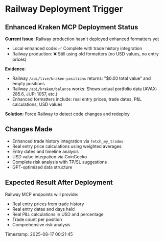 # Railway Deployment Trigger

## Enhanced Kraken MCP Deployment Status

**Current Issue**: Railway production hasn't deployed enhanced formatters yet
- Local enhanced code: ✅ Complete with trade history integration  
- Railway production: ❌ Still using old formatters (no USD values, no entry prices)

**Evidence**:
- Railway `/api/live/kraken-positions` returns: "$0.00 total value" and empty positions
- Railway `/api/kraken/balance` works: Shows actual portfolio data (AVAX: 285.6, JUP: 1057, etc.)
- Enhanced formatters include: real entry prices, trade dates, P&L calculations, USD values

**Solution**: Force Railway to detect code changes and redeploy

## Changes Made
- Enhanced trade history integration via `fetch_my_trades`
- Real entry price calculations using weighted averages
- Entry dates and timeline analysis  
- USD value integration via CoinGecko
- Complete risk analysis with TP/SL suggestions
- GPT-optimized data structure

## Expected Result After Deployment
Railway MCP endpoints will provide:
- Real entry prices from trade history
- Real entry dates and days held
- Real P&L calculations in USD and percentage
- Trade count per position  
- Comprehensive risk analysis

Timestamp: 2025-08-17 00:21:45